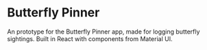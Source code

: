 # Butterfly Pinner

An prototype for the Butterfly Pinner app, made for logging butterfly sightings. Built in React with components from Material UI.